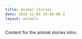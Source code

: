 ```yaml
---
title: Animal stories
date: 2016-11-03 19:48:00 Z
layout: animals
---
```


Content for the animal stories intro.
